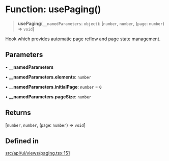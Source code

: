 # Function: usePaging()

> **usePaging**(`__namedParameters`: `object`): [`number`, `number`, (`page`: `number`) => `void`]

Hook which provides automatic page reflow and page state management.

## Parameters

• **\_\_namedParameters**

• **\_\_namedParameters.elements**: `number`

• **\_\_namedParameters.initialPage**: `number` = `0`

• **\_\_namedParameters.pageSize**: `number`

## Returns

[`number`, `number`, (`page`: `number`) => `void`]

## Defined in

[src/api/ui/views/paging.tsx:151](https://github.com/blacksmithgu/datacore/blob/7b0c019def7e079c43dc5dbea32d9f610e95285b/src/api/ui/views/paging.tsx#L151)
